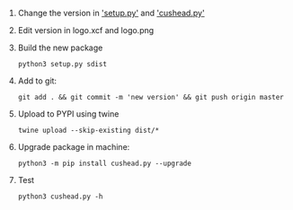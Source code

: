 1) Change the version in ['setup.py'](./setup.py) and ['cushead.py'](./cushead.py)

2) Edit version in logo.xcf and logo.png

3) Build the new package

    `python3 setup.py sdist`

4) Add to git:

    `git add . && git commit -m 'new version' && git push origin master`

5) Upload to PYPI using twine

    `twine upload --skip-existing dist/*`

6) Upgrade package in machine:

    `python3 -m pip install cushead.py --upgrade`

7) Test

    `python3 cushead.py -h`

